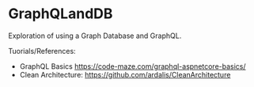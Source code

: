 # GraphQLandDB
Exploration of using a Graph Database and GraphQL.

Tuorials/References:
- GraphQL Basics https://code-maze.com/graphql-aspnetcore-basics/
- Clean Architecture: https://github.com/ardalis/CleanArchitecture
